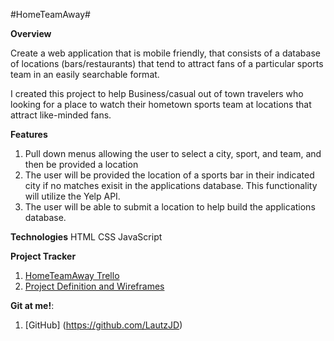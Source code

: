 #HomeTeamAway#

**Overview**

Create a web application that is mobile friendly, that consists of a database of locations (bars/restaurants) that tend to attract fans of a particular sports team in an easily searchable format.

I created this project to help Business/casual out of town travelers who looking for a place to watch their hometown sports team at locations that attract like-minded fans.

**Features**
1. Pull down menus allowing the user to select a city, sport, and team, and then be provided a location
2. The user will be provided the location of a sports bar in their indicated city if no matches exisit in the applications database. This functionality will utilize the Yelp API.
3. The user will be able to submit a location to help build the applications database.

**Technologies**
HTML
CSS 
JavaScript

**Project Tracker**
1. [HomeTeamAway Trello](https://trello.com/b/QP8FX722/hometeamaway)
2. [Project Definition and Wireframes](https://trello.com/b/QP8FX722/hometeamaway)

__Git at me!__:
1. [GitHub] (https://github.com/LautzJD)
